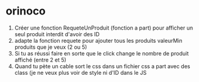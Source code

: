 # orinoco

1) Créer une fonction RequeteUnProduit (fonction a part) pour afficher un seul produit interdit d'avoir des ID
2) adapte la fonction requete pour ajouter tous les produits valeurMin produits que je veux (2 ou 5)
3) Si tu as réussi faire en sorte que le click change le nombre de produit affiché (entre 2 et 5)
4) Quand tu pète un cable sort le css dans un fichier css a part avec des class (je ne veux plus voir de style ni d'ID dans le JS